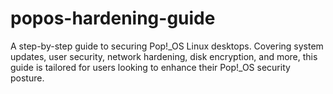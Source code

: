 # popos-hardening-guide
A step-by-step guide to securing Pop!_OS Linux desktops. Covering system updates, user security, network hardening, disk encryption, and more, this guide is tailored for users looking to enhance their Pop!_OS security posture.
